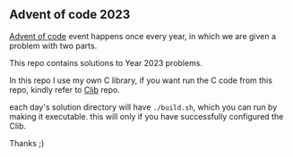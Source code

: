## Advent of code 2023
[Advent of code](https://adventofcode.com/) event happens once every year,
in which we are given a problem with two parts.

This repo contains solutions to Year 2023 problems.

In this repo I use my own C library, if you want run
the C code from this repo, kindly refer to [Clib](https://github.com/venlinz/clib)
repo.

each day's solution directory will have ```./build.sh```,
which you can run by making it executable.
this will only if you have successfully configured the Clib.

Thanks ;)
